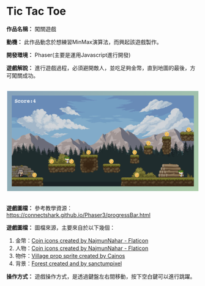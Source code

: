 # Tic Tac Toe

**作品名稱：** 闖關遊戲
	
**動機：** 此作品動念於想練習MinMax演算法，而興起該遊戲製作。

**開發環境：** Phaser(主要是運用Javascript進行開發)

**遊戲解說：** 進行遊戲過程，必須避開敵人，並吃足夠金幣，直到地圖的最後，方可闖關成功。

<br>
<div align="center">
	<img src="./遊戲截圖.png" alt="Editor" width="500">
</div>
<br>

**遊戲圖檔：** 參考教學資源：
https://connectshark.github.io/Phaser3/progressBar.html

**遊戲圖檔：** 圖檔來源，主要來自於以下幾個：
1. 金幣：<a href="https://www.flaticon.com/free-icons/coin" title="Coin image">Coin icons created by NajmunNahar - Flaticon</a>
2. 人物：<a href="https://github.com/10cl/chatdev/tree/main?tab=readme-ov-file#-prompt-ide" title="Tileset image">Coin icons created by NajmunNahar - Flaticon</a>
3. 物件：<a href="https://cainos.itch.io/pixel-art-platformer-village-props" title="Tileset image">Village prop sprite created by Cainos</a>
3. 背景：<a href="https://sanctumpixel.itch.io/forest-lite-pixel-art-tileset" title="Tileset image">Forest created and by sanctumpixel</a>

**操作方式：** 遊戲操作方式，是透過鍵盤左右間移動，按下空白鍵可以進行跳躍。
